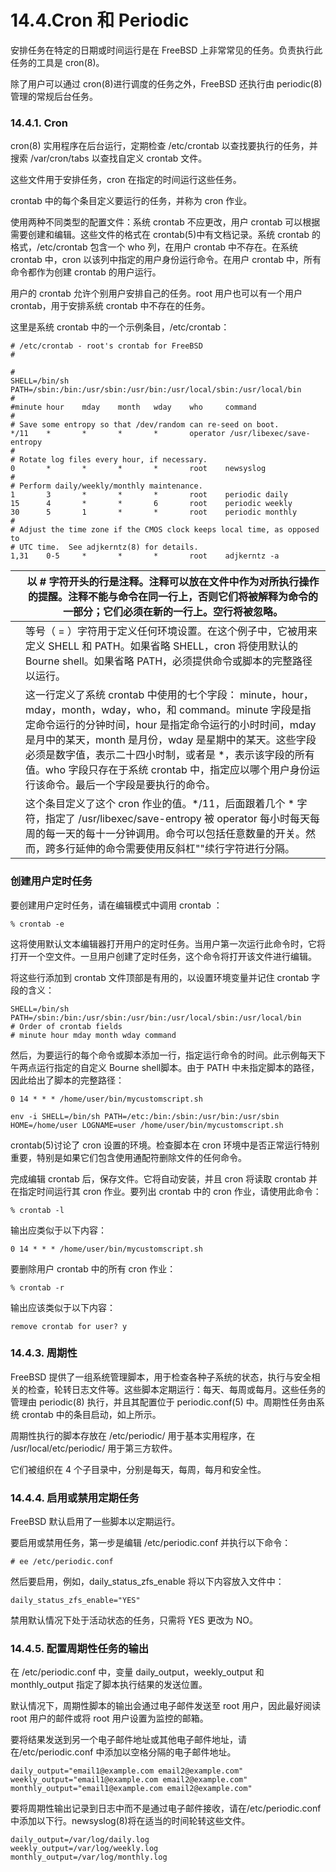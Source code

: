 # 14.4.Cron 和 Periodic


安排任务在特定的日期或时间运行是在 FreeBSD 上非常常见的任务。负责执行此任务的工具是 cron(8)。

除了用户可以通过 cron(8)进行调度的任务之外，FreeBSD 还执行由 periodic(8)管理的常规后台任务。

### 14.4.1. Cron

cron(8) 实用程序在后台运行，定期检查 /etc/crontab 以查找要执行的任务，并搜索 /var/cron/tabs 以查找自定义 crontab 文件。

这些文件用于安排任务，cron 在指定的时间运行这些任务。

crontab 中的每个条目定义要运行的任务，并称为 cron 作业。

使用两种不同类型的配置文件：系统 crontab 不应更改，用户 crontab 可以根据需要创建和编辑。这些文件的格式在 crontab(5)中有文档记录。系统 crontab 的格式，/etc/crontab 包含一个 who 列，在用户 crontab 中不存在。在系统 crontab 中，cron 以该列中指定的用户身份运行命令。在用户 crontab 中，所有命令都作为创建 crontab 的用户运行。

用户的 crontab 允许个别用户安排自己的任务。root 用户也可以有一个用户 crontab，用于安排系统 crontab 中不存在的任务。

这里是系统 crontab 中的一个示例条目，/etc/crontab：

```
# /etc/crontab - root's crontab for FreeBSD
#

#
SHELL=/bin/sh
PATH=/sbin:/bin:/usr/sbin:/usr/bin:/usr/local/sbin:/usr/local/bin 
#
#minute hour    mday    month   wday    who     command 
#
# Save some entropy so that /dev/random can re-seed on boot.
*/11    *       *       *       *       operator /usr/libexec/save-entropy 
#
# Rotate log files every hour, if necessary.
0       *       *       *       *       root    newsyslog
#
# Perform daily/weekly/monthly maintenance.
1       3       *       *       *       root    periodic daily
15      4       *       *       6       root    periodic weekly
30      5       1       *       *       root    periodic monthly
#
# Adjust the time zone if the CMOS clock keeps local time, as opposed to
# UTC time.  See adjkerntz(8) for details.
1,31    0-5     *       *       *       root    adjkerntz -a
```

|  | 以 # 字符开头的行是注释。注释可以放在文件中作为对所执行操作的提醒。注释不能与命令在同一行上，否则它们将被解释为命令的一部分；它们必须在新的一行上。空行将被忽略。                                                                                                                                                                                                                               |
| -- | ---------------------------------------------------------------------------------------------------------------------------------------------------------------------------------------------------------------------------------------------------------------------------------------------------------------------------------------------------------------------------------------------------------------- |
|  | 等号（ = ）字符用于定义任何环境设置。在这个例子中，它被用来定义 SHELL 和 PATH。如果省略 SHELL，cron 将使用默认的 Bourne shell。如果省略 PATH，必须提供命令或脚本的完整路径以运行。                                                                                                                                                                                                           |
|  | 这一行定义了系统 crontab 中使用的七个字段： minute，hour，mday，month，wday，who，和 command。minute 字段是指定命令运行的分钟时间，hour 是指定命令运行的小时时间，mday 是月中的某天，month 是月份，wday 是星期中的某天。这些字段必须是数字值，表示二十四小时制，或者是 *，表示该字段的所有值。who 字段只存在于系统 crontab 中，指定应以哪个用户身份运行该命令。最后一个字段是要执行的命令。|
|  | 这个条目定义了这个 cron 作业的值。*/11，后面跟着几个 * 字符，指定了 /usr/libexec/save-entropy 被 operator 每小时每天每周的每一天的每十一分钟调用。命令可以包括任意数量的开关。然而，跨多行延伸的命令需要使用反斜杠"\"续行字符进行分隔。                                                                                                                                                    |

### 创建用户定时任务

要创建用户定时任务，请在编辑模式中调用 crontab ：

```
% crontab -e
```

这将使用默认文本编辑器打开用户的定时任务。当用户第一次运行此命令时，它将打开一个空文件。一旦用户创建了定时任务，这个命令将打开该文件进行编辑。

将这些行添加到 crontab 文件顶部是有用的，以设置环境变量并记住 crontab 字段的含义：

```
SHELL=/bin/sh
PATH=/sbin:/bin:/usr/sbin:/usr/bin:/usr/local/sbin:/usr/local/bin
# Order of crontab fields
# minute hour mday month wday command
```

然后，为要运行的每个命令或脚本添加一行，指定运行命令的时间。此示例每天下午两点运行指定的自定义 Bourne shell脚本。由于 PATH 中未指定脚本的路径，因此给出了脚本的完整路径：

```
0 14 * * * /home/user/bin/mycustomscript.sh
```

```
env -i SHELL=/bin/sh PATH=/etc:/bin:/sbin:/usr/bin:/usr/sbin HOME=/home/user LOGNAME=user /home/user/bin/mycustomscript.sh
```

crontab(5)讨论了 cron 设置的环境。检查脚本在 cron 环境中是否正常运行特别重要，特别是如果它们包含使用通配符删除文件的任何命令。

完成编辑 crontab 后，保存文件。它将自动安装，并且 cron 将读取 crontab 并在指定时间运行其 cron 作业。要列出 crontab 中的 cron 作业，请使用此命令：

```
% crontab -l
```

输出应类似于以下内容：

```
0 14 * * * /home/user/bin/mycustomscript.sh
```

要删除用户 crontab 中的所有 cron 作业：

```
% crontab -r
```

输出应该类似于以下内容：

```
remove crontab for user? y
```

### 14.4.3. 周期性

FreeBSD 提供了一组系统管理脚本，用于检查各种子系统的状态，执行与安全相关的检查，轮转日志文件等。这些脚本定期运行：每天、每周或每月。这些任务的管理由 periodic(8) 执行，并且其配置位于 periodic.conf(5) 中。周期性任务由系统 crontab 中的条目启动，如上所示。

周期性执行的脚本存放在 /etc/periodic/ 用于基本实用程序，在 /usr/local/etc/periodic/ 用于第三方软件。

它们被组织在 4 个子目录中，分别是每天，每周，每月和安全性。

### 14.4.4. 启用或禁用定期任务

FreeBSD 默认启用了一些脚本以定期运行。

要启用或禁用任务，第一步是编辑 /etc/periodic.conf 并执行以下命令：

```
# ee /etc/periodic.conf
```

然后要启用，例如，daily_status_zfs_enable 将以下内容放入文件中：

```
daily_status_zfs_enable="YES"
```

禁用默认情况下处于活动状态的任务，只需将 YES 更改为 NO。

### 14.4.5. 配置周期性任务的输出

在 /etc/periodic.conf 中，变量 daily_output，weekly_output 和 monthly_output 指定了脚本执行结果的发送位置。

默认情况下，周期性脚本的输出会通过电子邮件发送至 root 用户，因此最好阅读 root 用户的邮件或将 root 用户设置为监控的邮箱。

要将结果发送到另一个电子邮件地址或其他电子邮件地址，请在/etc/periodic.conf 中添加以空格分隔的电子邮件地址。

```
daily_output="email1@example.com email2@example.com"
weekly_output="email1@example.com email2@example.com"
monthly_output="email1@example.com email2@example.com"
```

要将周期性输出记录到日志中而不是通过电子邮件接收，请在/etc/periodic.conf 中添加以下行。newsyslog(8)将在适当的时间轮转这些文件。

```
daily_output=/var/log/daily.log
weekly_output=/var/log/weekly.log
monthly_output=/var/log/monthly.log
```
